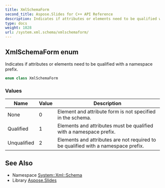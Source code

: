 ```yaml
---
title: XmlSchemaForm
second_title: Aspose.Slides for C++ API Reference
description: Indicates if attributes or elements need to be qualified with a namespace prefix.
type: docs
weight: 1028
url: /system.xml.schema/xmlschemaform/
---
```

## XmlSchemaForm enum


Indicates if attributes or elements need to be qualified with a namespace prefix.

```cpp
enum class XmlSchemaForm
```

### Values

| Name | Value | Description |
| --- | --- | --- |
| None | 0 | Element and attribute form is not specified in the schema. |
| Qualified | 1 | Elements and attributes must be qualified with a namespace prefix. |
| Unqualified | 2 | Elements and attributes are not required to be qualified with a namespace prefix. |

## See Also

* Namespace [System::Xml::Schema](../)
* Library [Aspose.Slides](../../)